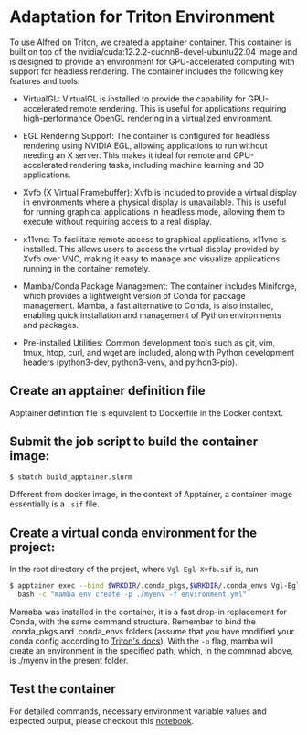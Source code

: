 # Adaptation for Triton Environment
To use Alfred on Triton, we created a apptainer container.
This container is built on top of the nvidia/cuda:12.2.2-cudnn8-devel-ubuntu22.04 image and is designed to provide an environment for GPU-accelerated computing with support for headless rendering. The container includes the following key features and tools:
- VirtualGL: VirtualGL is installed to provide the capability for GPU-accelerated remote rendering. This is useful for applications requiring high-performance OpenGL rendering in a virtualized environment.

- EGL Rendering Support: The container is configured for headless rendering using NVIDIA EGL, allowing applications to run without needing an X server. This makes it ideal for remote and GPU-accelerated rendering tasks, including machine learning and 3D applications.

- Xvfb (X Virtual Framebuffer): Xvfb is included to provide a virtual display in environments where a physical display is unavailable. This is useful for running graphical applications in headless mode, allowing them to execute without requiring access to a real display.

- x11vnc: To facilitate remote access to graphical applications, x11vnc is installed. This allows users to access the virtual display provided by Xvfb over VNC, making it easy to manage and visualize applications running in the container remotely.

- Mamba/Conda Package Management: The container includes Miniforge, which provides a lightweight version of Conda for package management. Mamba, a fast alternative to Conda, is also installed, enabling quick installation and management of Python environments and packages.
- Pre-installed Utilities: Common development tools such as git, vim, tmux, htop, curl, and wget are included, along with Python development headers (python3-dev, python3-venv, and python3-pip). 

## Create an apptainer definition file
  Apptainer definition file is equivalent to Dockerfile in the Docker context.

## Submit the job script to build the container image:
```bash
$ sbatch build_apptainer.slurm
```
Different from docker image, in the context of Apptainer, a container image essentially is a `.sif` file.

## Create a virtual conda environment for the project:

In the root directory of the project, where `Vgl-Egl-Xvfb.sif` is, run
```bash
$ apptainer exec --bind $WRKDIR/.conda_pkgs,$WRKDIR/.conda_envs Vgl-Egl-Xvfb.sif \
  bash -c "mamba env create -p ./myenv -f environment.yml"
```
Mamaba was installed in the container, it is a fast drop-in replacement for Conda, with the same command structure. Remember to bind the .conda_pkgs and .conda_envs folders (assume that you have modified your conda config according to [Triton's docs](https://scicomp.aalto.fi/triton/apps/python-conda/#quick-usage-guide])).
  With the `-p` flag, mamba will create an environment in the specified path, which, in the commnad above, is ./myenv in the present folder.

## Test the container
For detailed commands, necessary environment variable values and expected output, please checkout this 
[notebook](./test_containers.ipynb).


